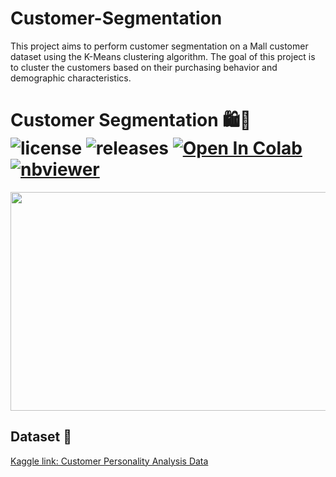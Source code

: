# Customer-Segmentation
This project aims to perform customer segmentation on a Mall customer dataset using the K-Means clustering algorithm. The goal of this project is to cluster the customers based on their purchasing behavior and demographic characteristics.
# Customer Segmentation 🛍️🛒 ![license](https://img.shields.io/github/license/Pegah-Ardehkhani/Customer-Segmentation.svg) ![releases](https://img.shields.io/github/release/Pegah-Ardehkhani/Customer-Segmentation.svg) <a href="https://colab.research.google.com/github/Pegah-Ardehkhani/Brain-MRI-Segmentation/blob/main/Customer%20Segmentation%20(Clustering).ipynb" target="_parent\"><img src="https://colab.research.google.com/assets/colab-badge.svg" alt="Open In Colab"/></a> [![nbviewer](https://img.shields.io/badge/render-nbviewer-orange.svg)](http://nbviewer.org/github/Pegah-Ardehkhani/Customer-Segmentation/blob/main/Customer%20Segmentation%20%28Clustering%29.ipynb)

<p align="center">
  <img width="600" height="350" src="https://blog.gemfind.com/hubfs/Motivating%20Your%20Customers%20with%20Urgency%20in%20your%20Marketing.gif">
</p>

## Dataset 📔

[Kaggle link: Customer Personality Analysis Data](https://www.kaggle.com/datasets/imakash3011/customer-personality-analysis)
